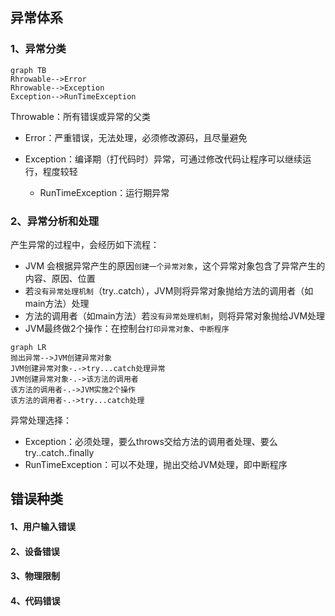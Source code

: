 ## 异常体系

### 1、异常分类

```mermaid
graph TB
Rhrowable-->Error
Rhrowable-->Exception
Exception-->RunTimeException
```

Throwable：所有错误或异常的父类

- Error：严重错误，无法处理，必须修改源码，且尽量避免

- Exception：编译期（打代码时）异常，可通过修改代码让程序可以继续运行，程度较轻
  - RunTimeException：运行期异常

### 2、异常分析和处理

产生异常的过程中，会经历如下流程：

- JVM 会根据异常产生的原因`创建一个异常对象`，这个异常对象包含了异常产生的内容、原因、位置
- 若`没有异常处理机制`（try..catch），JVM则将异常对象抛给方法的调用者（如main方法）处理
- 方法的调用者（如main方法）若`没有异常处理机制`，则将异常对象抛给JVM处理
- JVM最终做2个操作：在控制台`打印异常对象`、`中断程序`

```mermaid
graph LR
抛出异常-->JVM创建异常对象
JVM创建异常对象-.->try...catch处理异常
JVM创建异常对象-.->该方法的调用者
该方法的调用者-.->JVM实施2个操作
该方法的调用者-.->try...catch处理
```

异常处理选择：

- Exception：必须处理，要么throws交给方法的调用者处理、要么try..catch..finally
- RunTimeException：可以不处理，抛出交给JVM处理，即中断程序

## 错误种类

#### 1、用户输入错误

#### 2、设备错误

#### 3、物理限制

#### 4、代码错误